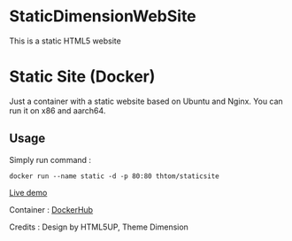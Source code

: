 # StaticDimensionWebSite
This is a static HTML5 website

# Static Site (Docker)

Just a container with a static website based on Ubuntu and Nginx. You can run it on x86 and aarch64.

## Usage

Simply run command :

`docker run --name static -d -p 80:80 thtom/staticsite`

[Live demo](https://html5up.net/dimension)

Container : [DockerHub](https://hub.docker.com/r/thtom/staticsite)

Credits : Design by HTML5UP, Theme Dimension

